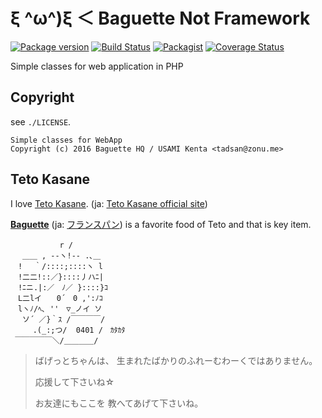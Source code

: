 ξ ^ω^)ξ ＜ Baguette Not Framework
====================================

[![Package version](http://img.shields.io/packagist/v/zonuexe/baguette.svg?style=flat)](https://packagist.org/packages/zonuexe/baguette)
[![Build Status](https://travis-ci.org/BaguettePHP/Baguette.svg?branch=master)](https://travis-ci.org/BaguettePHP/Baguette)
[![Packagist](http://img.shields.io/packagist/dt/zonuexe/baguette.svg?style=flat)](https://packagist.org/packages/zonuexe/baguette)
[![Coverage Status](https://coveralls.io/repos/BaguettePHP/Baguette/badge.svg)](https://coveralls.io/r/BaguettePHP/Baguette)


Simple classes for web application in PHP

Copyright
---------

see `./LICENSE`.

    Simple classes for WebApp
    Copyright (c) 2016 Baguette HQ / USAMI Kenta <tadsan@zonu.me>

Teto Kasane
-----------

I love [Teto Kasane](http://utau.wikia.com/wiki/Teto_Kasane). (ja: [Teto Kasane official site](http://kasaneteto.jp/))

**[Baguette](http://en.wikipedia.org/wiki/Baguette)** (ja: [フランスパン](http://ja.wikipedia.org/wiki/%E3%83%95%E3%83%A9%E3%83%B3%E3%82%B9%E3%83%91%E3%83%B3)) is a favorite food of Teto and that is key item.

```
　　　　　 　r /
　 ＿＿ , --ヽ!-- .､＿
　! 　｀/::::;::::ヽ l
　!二二!::／}::::丿ハﾆ|
　!ﾆニ.|:／　ﾉ／ }::::}ｺ
　L二lイ　　0´　0 ,':ﾉｺ
　lヽﾉ/ﾍ､ ''　▽_ノイ ソ
 　ソ´ ／}｀ｽ /￣￣￣￣/
　　　.(_:;つ/  0401 /　ｶﾀｶﾀ
 ￣￣￣￣￣＼/＿＿＿＿/
```

> ばげっとちゃんは、
> 生まれたばかりのふれーむわーくではありません。
>
> 応援して下さいね☆
>
> お友達にもここを
> 教へてあげて下さいね。
